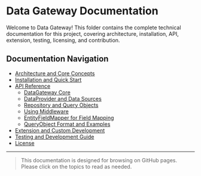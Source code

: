 # Data Gateway Documentation

Welcome to Data Gateway! This folder contains the complete technical documentation for this project, covering architecture, installation, API, extension, testing, licensing, and contribution.

## Documentation Navigation

- [Architecture and Core Concepts](./architecture.md)
- [Installation and Quick Start](./usage.md)
- [API Reference](./api/index.md)
  - [DataGateway Core](./api/data-gateway.md)
  - [DataProvider and Data Sources](./api/data-provider.md)
  - [Repository and Query Objects](./api/repository.md)
  - [Using Middleware](./api/middleware.md)
  - [EntityFieldMapper for Field Mapping](./api/entity-field-mapper.md)
  - [QueryObject Format and Examples](./api/query-object.md)
- [Extension and Custom Development](./extension.md)
- [Testing and Development Guide](./test.md)
- [License](./license.md)

---

> This documentation is designed for browsing on GitHub pages. Please click on the topics to read as needed.

